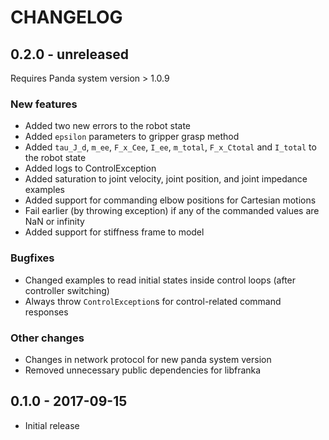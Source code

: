 # CHANGELOG

## 0.2.0 - unreleased

Requires Panda system version > 1.0.9

### New features

  * Added two new errors to the robot state
  * Added `epsilon` parameters to gripper grasp method
  * Added `tau_J_d`, `m_ee`, `F_x_Cee`, `I_ee`, `m_total`, `F_x_Ctotal` and `I_total`
    to the robot state
  * Added logs to ControlException
  * Added saturation to joint velocity, joint position, and joint impedance examples
  * Added support for commanding elbow positions for Cartesian motions
  * Fail earlier (by throwing exception) if any of the commanded values are NaN or infinity
  * Added support for stiffness frame to model

### Bugfixes

  * Changed examples to read initial states inside control loops (after controller switching)
  * Always throw `ControlException`s for control-related command responses

### Other changes

  * Changes in network protocol for new panda system version
  * Removed unnecessary public dependencies for libfranka

## 0.1.0 - 2017-09-15

  * Initial release

